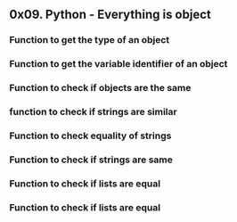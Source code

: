 ## 0x09. Python - Everything is object
### Function to get the type of an object
### Function to get the variable identifier of an object
### Function to check if objects are the same
### function to check if strings are similar
### Function to check equality of strings
### Function to check if strings are same
### Function to check if lists are equal
### Function to check if lists are equal
